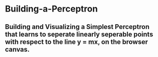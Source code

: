 # Building-a-Perceptron

## Building and Visualizing a Simplest Perceptron that learns to seperate linearly seperable points with respect to the line y = mx, on the browser canvas.
